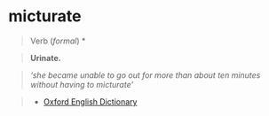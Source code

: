 # micturate


> Verb (_formal_) *

>  __Urinate.__

> _‘she became unable to go out for more than about ten minutes without having to micturate’_

> * [Oxford English Dictionary](https://en.oxforddictionaries.com/definition/micturate)
